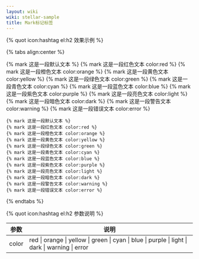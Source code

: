 ```yaml
---
layout: wiki
wiki: stellar-sample
title: Mark标记标签
---
```


{% quot icon:hashtag el:h2 效果示例 %}

{% tabs align:center %}

<!-- tab 效果 -->

{% mark 这是一段默认文本 %}
{% mark 这是一段红色文本 color:red %}
{% mark 这是一段橙色文本 color:orange %}
{% mark 这是一段黄色文本 color:yellow %}
{% mark 这是一段绿色文本 color:green %}
{% mark 这是一段青色文本 color:cyan %}
{% mark 这是一段蓝色文本 color:blue %}
{% mark 这是一段紫色文本 color:purple %}
{% mark 这是一段亮色文本 color:light %}
{% mark 这是一段暗色文本 color:dark %}
{% mark 这是一段警告文本 color:warning %}
{% mark 这是一段错误文本 color:error %}

<!-- tab 代码 -->
```
{% mark 这是一段默认文本 %}
{% mark 这是一段红色文本 color:red %}
{% mark 这是一段橙色文本 color:orange %}
{% mark 这是一段黄色文本 color:yellow %}
{% mark 这是一段绿色文本 color:green %}
{% mark 这是一段青色文本 color:cyan %}
{% mark 这是一段蓝色文本 color:blue %}
{% mark 这是一段紫色文本 color:purple %}
{% mark 这是一段亮色文本 color:light %}
{% mark 这是一段暗色文本 color:dark %}
{% mark 这是一段警告文本 color:warning %}
{% mark 这是一段错误文本 color:error %}
```

{% endtabs %}

{% quot icon:hashtag el:h2 参数说明 %}

| 参数    | 说明                                                                                              |
|-------|-------------------------------------------------------------------------------------------------|
| color | red \| orange \| yellow \| green \| cyan \| blue \| purple \| light \| dark \| warning \| error |
